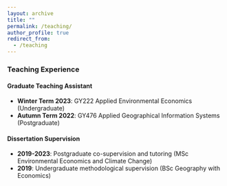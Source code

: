 ```yaml
---
layout: archive
title: ""
permalink: /teaching/
author_profile: true
redirect_from:
  - /teaching
---
```


### Teaching Experience

#### Graduate Teaching Assistant
* **Winter Term 2023**: GY222 Applied Environmental Economics (Undergraduate)
* **Autumn Term 2022**: GY476 Applied Geographical Information Systems (Postgraduate)

#### Dissertation Supervision
* **2019-2023**: Postgraduate co-supervision and tutoring (MSc Environmental Economics and Climate Change)
* **2019**: Undergraduate methodological supervision (BSc Geography with Economics)
